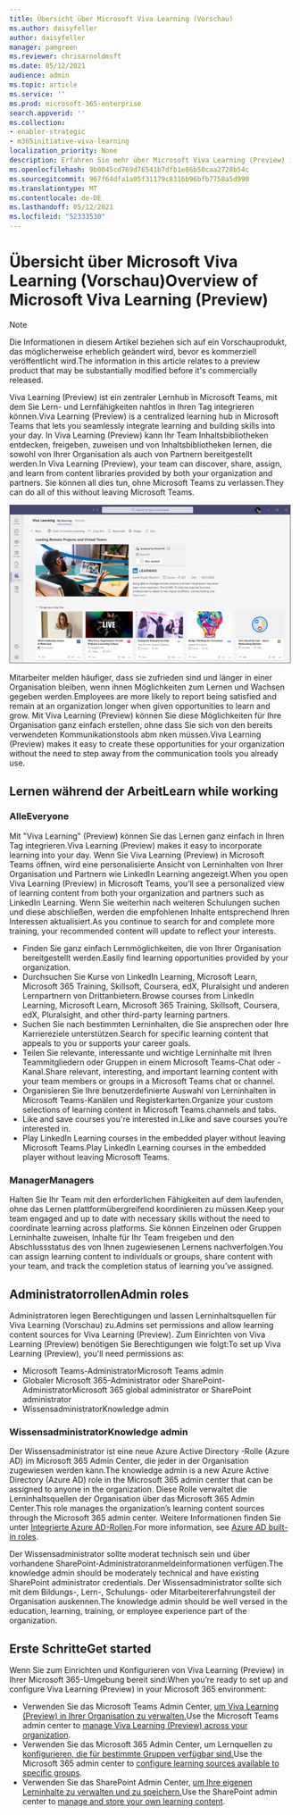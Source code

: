 ```yaml
---
title: Übersicht über Microsoft Viva Learning (Vorschau)
ms.author: daisyfeller
author: daisyfeller
manager: pamgreen
ms.reviewer: chrisarnoldmsft
ms.date: 05/12/2021
audience: admin
ms.topic: article
ms.service: ''
ms.prod: microsoft-365-enterprise
search.appverid: ''
ms.collection:
- enabler-strategic
- m365initiative-viva-learning
localization_priority: None
description: Erfahren Sie mehr über Microsoft Viva Learning (Preview) in Ihrer Microsoft 365-Umgebung.
ms.openlocfilehash: 9b0045cd769d76541b7dfb1e86b50caa2728b54c
ms.sourcegitcommit: 967f64dfa1a05f31179c8316b96bfb7758a5d990
ms.translationtype: MT
ms.contentlocale: de-DE
ms.lasthandoff: 05/12/2021
ms.locfileid: "52333530"
---
```

# <a name="overview-of-microsoft-viva-learning-preview"></a><span data-ttu-id="cfaa3-103">Übersicht über Microsoft Viva Learning (Vorschau)</span><span class="sxs-lookup"><span data-stu-id="cfaa3-103">Overview of Microsoft Viva Learning (Preview)</span></span> 

> [!NOTE]
> <span data-ttu-id="cfaa3-104">Die Informationen in diesem Artikel beziehen sich auf ein Vorschauprodukt, das möglicherweise erheblich geändert wird, bevor es kommerziell veröffentlicht wird.</span><span class="sxs-lookup"><span data-stu-id="cfaa3-104">The information in this article relates to a preview product that may be substantially modified before it's commercially released.</span></span> 

<span data-ttu-id="cfaa3-105">Viva Learning (Preview) ist ein zentraler Lernhub in Microsoft Teams, mit dem Sie Lern- und Lernfähigkeiten nahtlos in Ihren Tag integrieren können.</span><span class="sxs-lookup"><span data-stu-id="cfaa3-105">Viva Learning (Preview) is a centralized learning hub in Microsoft Teams that lets you seamlessly integrate learning and building skills into your day.</span></span> <span data-ttu-id="cfaa3-106">In Viva Learning (Preview) kann Ihr Team Inhaltsbibliotheken entdecken, freigeben, zuweisen und von Inhaltsbibliotheken lernen, die sowohl von Ihrer Organisation als auch von Partnern bereitgestellt werden.</span><span class="sxs-lookup"><span data-stu-id="cfaa3-106">In Viva Learning (Preview), your team can discover, share, assign, and learn from content libraries provided by both your organization and partners.</span></span> <span data-ttu-id="cfaa3-107">Sie können all dies tun, ohne Microsoft Teams zu verlassen.</span><span class="sxs-lookup"><span data-stu-id="cfaa3-107">They can do all of this without leaving Microsoft Teams.</span></span>

   ![Screenshot der Startseite von Viva Learning (Preview) in Teams.](../media/learning/learning-home-teams.png)
 
<span data-ttu-id="cfaa3-109">Mitarbeiter melden häufiger, dass sie zufrieden sind und länger in einer Organisation bleiben, wenn ihnen Möglichkeiten zum Lernen und Wachsen gegeben werden.</span><span class="sxs-lookup"><span data-stu-id="cfaa3-109">Employees are more likely to report being satisfied and remain at an organization longer when given opportunities to learn and grow.</span></span> <span data-ttu-id="cfaa3-110">Mit Viva Learning (Preview) können Sie diese Möglichkeiten für Ihre Organisation ganz einfach erstellen, ohne dass Sie sich von den bereits verwendeten Kommunikationstools abm nken müssen.</span><span class="sxs-lookup"><span data-stu-id="cfaa3-110">Viva Learning (Preview) makes it easy to create these opportunities for your organization without the need to step away from the communication tools you already use.</span></span>

## <a name="learn-while-working"></a><span data-ttu-id="cfaa3-111">Lernen während der Arbeit</span><span class="sxs-lookup"><span data-stu-id="cfaa3-111">Learn while working</span></span>

### <a name="everyone"></a><span data-ttu-id="cfaa3-112">Alle</span><span class="sxs-lookup"><span data-stu-id="cfaa3-112">Everyone</span></span>

<span data-ttu-id="cfaa3-113">Mit "Viva Learning" (Preview) können Sie das Lernen ganz einfach in Ihren Tag integrieren.</span><span class="sxs-lookup"><span data-stu-id="cfaa3-113">Viva Learning (Preview) makes it easy to incorporate learning into your day.</span></span> <span data-ttu-id="cfaa3-114">Wenn Sie Viva Learning (Preview) in Microsoft Teams öffnen, wird eine personalisierte Ansicht von Lerninhalten von Ihrer Organisation und Partnern wie LinkedIn Learning angezeigt.</span><span class="sxs-lookup"><span data-stu-id="cfaa3-114">When you open Viva Learning (Preview) in Microsoft Teams, you’ll see a personalized view of learning content from both your organization and partners such as LinkedIn Learning.</span></span> <span data-ttu-id="cfaa3-115">Wenn Sie weiterhin nach weiteren Schulungen suchen und diese abschließen, werden die empfohlenen Inhalte entsprechend Ihren Interessen aktualisiert.</span><span class="sxs-lookup"><span data-stu-id="cfaa3-115">As you continue to search for and complete more training, your recommended content will update to reflect your interests.</span></span>

- <span data-ttu-id="cfaa3-116">Finden Sie ganz einfach Lernmöglichkeiten, die von Ihrer Organisation bereitgestellt werden.</span><span class="sxs-lookup"><span data-stu-id="cfaa3-116">Easily find learning opportunities provided by your organization.</span></span>
- <span data-ttu-id="cfaa3-117">Durchsuchen Sie Kurse von LinkedIn Learning, Microsoft Learn, Microsoft 365 Training, Skillsoft, Coursera, edX, Pluralsight und anderen Lernpartnern von Drittanbietern.</span><span class="sxs-lookup"><span data-stu-id="cfaa3-117">Browse courses from LinkedIn Learning, Microsoft Learn, Microsoft 365 Training, Skillsoft, Coursera, edX, Pluralsight, and other third-party learning partners.</span></span>
- <span data-ttu-id="cfaa3-118">Suchen Sie nach bestimmten Lerninhalten, die Sie ansprechen oder Ihre Karriereziele unterstützen.</span><span class="sxs-lookup"><span data-stu-id="cfaa3-118">Search for specific learning content that appeals to you or supports your career goals.</span></span>
- <span data-ttu-id="cfaa3-119">Teilen Sie relevante, interessante und wichtige Lerninhalte mit Ihren Teammitgliedern oder Gruppen in einem Microsoft Teams-Chat oder -Kanal.</span><span class="sxs-lookup"><span data-stu-id="cfaa3-119">Share relevant, interesting, and important learning content with your team members or groups in a Microsoft Teams chat or channel.</span></span>
- <span data-ttu-id="cfaa3-120">Organisieren Sie Ihre benutzerdefinierte Auswahl von Lerninhalten in Microsoft Teams-Kanälen und Registerkarten.</span><span class="sxs-lookup"><span data-stu-id="cfaa3-120">Organize your custom selections of learning content in Microsoft Teams channels and tabs.</span></span>
- <span data-ttu-id="cfaa3-121">Like and save courses you're interested in.</span><span class="sxs-lookup"><span data-stu-id="cfaa3-121">Like and save courses you’re interested in.</span></span>
- <span data-ttu-id="cfaa3-122">Play LinkedIn Learning courses in the embedded player without leaving Microsoft Teams.</span><span class="sxs-lookup"><span data-stu-id="cfaa3-122">Play LinkedIn Learning courses in the embedded player without leaving Microsoft Teams.</span></span>

### <a name="managers"></a><span data-ttu-id="cfaa3-123">Manager</span><span class="sxs-lookup"><span data-stu-id="cfaa3-123">Managers</span></span>

<span data-ttu-id="cfaa3-124">Halten Sie Ihr Team mit den erforderlichen Fähigkeiten auf dem laufenden, ohne das Lernen plattformübergreifend koordinieren zu müssen.</span><span class="sxs-lookup"><span data-stu-id="cfaa3-124">Keep your team engaged and up to date with necessary skills without the need to coordinate learning across platforms.</span></span> <span data-ttu-id="cfaa3-125">Sie können Einzelnen oder Gruppen Lerninhalte zuweisen, Inhalte für Ihr Team freigeben und den Abschlussstatus des von Ihnen zugewiesenen Lernens nachverfolgen.</span><span class="sxs-lookup"><span data-stu-id="cfaa3-125">You can assign learning content to individuals or groups, share content with your team, and track the completion status of learning you’ve assigned.</span></span>

## <a name="admin-roles"></a><span data-ttu-id="cfaa3-126">Administratorrollen</span><span class="sxs-lookup"><span data-stu-id="cfaa3-126">Admin roles</span></span>

<span data-ttu-id="cfaa3-127">Administratoren legen Berechtigungen und lassen Lerninhaltsquellen für Viva Learning (Vorschau) zu.</span><span class="sxs-lookup"><span data-stu-id="cfaa3-127">Admins set permissions and allow learning content sources for Viva Learning (Preview).</span></span> <span data-ttu-id="cfaa3-128">Zum Einrichten von Viva Learning (Preview) benötigen Sie Berechtigungen wie folgt:</span><span class="sxs-lookup"><span data-stu-id="cfaa3-128">To set up Viva Learning (Preview), you'll need permissions as:</span></span>

- <span data-ttu-id="cfaa3-129">Microsoft Teams-Administrator</span><span class="sxs-lookup"><span data-stu-id="cfaa3-129">Microsoft Teams admin</span></span>
- <span data-ttu-id="cfaa3-130">Globaler Microsoft 365-Administrator oder SharePoint-Administrator</span><span class="sxs-lookup"><span data-stu-id="cfaa3-130">Microsoft 365 global administrator or SharePoint administrator</span></span>
- <span data-ttu-id="cfaa3-131">Wissensadministrator</span><span class="sxs-lookup"><span data-stu-id="cfaa3-131">Knowledge admin</span></span>

### <a name="knowledge-admin"></a><span data-ttu-id="cfaa3-132">Wissensadministrator</span><span class="sxs-lookup"><span data-stu-id="cfaa3-132">Knowledge admin</span></span>

<span data-ttu-id="cfaa3-133">Der Wissensadministrator ist eine neue Azure Active Directory -Rolle (Azure AD) im Microsoft 365 Admin Center, die jeder in der Organisation zugewiesen werden kann.</span><span class="sxs-lookup"><span data-stu-id="cfaa3-133">The knowledge admin is a new Azure Active Directory (Azure AD) role in the Microsoft 365 admin center that can be assigned to anyone in the organization.</span></span> <span data-ttu-id="cfaa3-134">Diese Rolle verwaltet die Lerninhaltsquellen der Organisation über das Microsoft 365 Admin Center.</span><span class="sxs-lookup"><span data-stu-id="cfaa3-134">This role manages the organization’s learning content sources through the Microsoft 365 admin center.</span></span> <span data-ttu-id="cfaa3-135">Weitere Informationen finden Sie unter [Integrierte Azure AD-Rollen](/azure/active-directory/roles/permissions-reference#knowledge-administrator).</span><span class="sxs-lookup"><span data-stu-id="cfaa3-135">For more information, see [Azure AD built-in roles](/azure/active-directory/roles/permissions-reference#knowledge-administrator).</span></span>

<span data-ttu-id="cfaa3-136">Der Wissensadministrator sollte moderat technisch sein und über vorhandene SharePoint-Administratoranmeldeinformationen verfügen.</span><span class="sxs-lookup"><span data-stu-id="cfaa3-136">The knowledge admin should be moderately technical and have existing SharePoint administrator credentials.</span></span> <span data-ttu-id="cfaa3-137">Der Wissensadministrator sollte sich mit dem Bildungs-, Lern-, Schulungs- oder Mitarbeitererfahrungsteil der Organisation auskennen.</span><span class="sxs-lookup"><span data-stu-id="cfaa3-137">The knowledge admin should be well versed in the education, learning, training, or employee experience part of the organization.</span></span>

## <a name="get-started"></a><span data-ttu-id="cfaa3-138">Erste Schritte</span><span class="sxs-lookup"><span data-stu-id="cfaa3-138">Get started</span></span>

<span data-ttu-id="cfaa3-139">Wenn Sie zum Einrichten und Konfigurieren von Viva Learning (Preview) in Ihrer Microsoft 365-Umgebung bereit sind:</span><span class="sxs-lookup"><span data-stu-id="cfaa3-139">When you’re ready to set up and configure Viva Learning (Preview) in your Microsoft 365 environment:</span></span>

- <span data-ttu-id="cfaa3-140">Verwenden Sie das Microsoft Teams Admin Center, [um Viva Learning (Preview) in Ihrer Organisation zu verwalten.](set-up-teams-admin-center.md)</span><span class="sxs-lookup"><span data-stu-id="cfaa3-140">Use the Microsoft Teams admin center to [manage Viva Learning (Preview) across your organization](set-up-teams-admin-center.md).</span></span>
- <span data-ttu-id="cfaa3-141">Verwenden Sie das Microsoft 365 Admin Center, um Lernquellen zu [konfigurieren, die für bestimmte Gruppen verfügbar sind.](content-sources-365-admin-center.md)</span><span class="sxs-lookup"><span data-stu-id="cfaa3-141">Use the Microsoft 365 admin center to [configure learning sources available to specific groups](content-sources-365-admin-center.md).</span></span>
- <span data-ttu-id="cfaa3-142">Verwenden Sie das SharePoint Admin Center, [um Ihre eigenen Lerninhalte zu verwalten und zu speichern.](configure-sharepoint-content-source.md)</span><span class="sxs-lookup"><span data-stu-id="cfaa3-142">Use the SharePoint admin center to [manage and store your own learning content](configure-sharepoint-content-source.md).</span></span>




